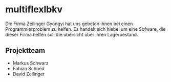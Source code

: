 # multiflexlbkv
Die Firma Zeilinger Gyöngyi hat uns gebeten ihnen bei einen Programmierproblem zu helfen. Es handelt sich hiebei um eine Sofware, die dieser Firma helfen soll die übersicht über ihren Lagerbestand.

## Projektteam
- Markus Schwarz
- Fabian Schned
- David Zeilinger
